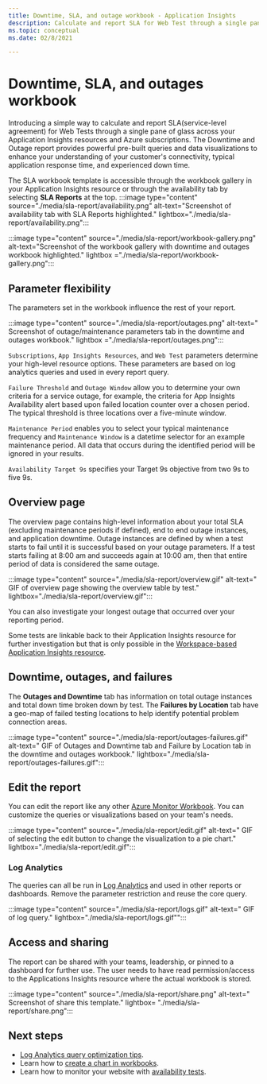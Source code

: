 ```yaml
---
title: Downtime, SLA, and outage workbook - Application Insights
description: Calculate and report SLA for Web Test through a single pane of glass across your Application Insights resources and Azure subscriptions.
ms.topic: conceptual
ms.date: 02/8/2021

---
```


# Downtime, SLA, and outages workbook

Introducing a simple way to calculate and report SLA(service-level agreement) for Web Tests through a single pane of glass across your Application Insights resources and Azure subscriptions. The Downtime and Outage report provides powerful pre-built queries and data visualizations to enhance your understanding of your customer's connectivity, typical application response time, and experienced down time.

The SLA workbook template is accessible through the workbook gallery in your Application Insights resource or through the availability tab by selecting **SLA Reports** at the top.
:::image type="content" source="./media/sla-report/availability.png" alt-text="Screenshot of availability tab with SLA Reports highlighted." lightbox="./media/sla-report/availability.png":::

:::image type="content" source="./media/sla-report/workbook-gallery.png" alt-text="Screenshot of the workbook gallery with downtime and outages workbook highlighted." lightbox ="./media/sla-report/workbook-gallery.png":::

## Parameter flexibility

The parameters set in the workbook influence the rest of your report.

:::image type="content" source="./media/sla-report/outages.png" alt-text=" Screenshot of outage/maintenance parameters tab in the downtime and outages workbook." lightbox ="./media/sla-report/outages.png":::

`Subscriptions`, `App Insights Resources`, and `Web Test` parameters determine your high-level resource options. These parameters are based on log analytics queries and used in every report query.

`Failure Threshold` and `Outage Window` allow you to determine your own criteria for a service outage, for example, the criteria for App Insights Availability alert based upon failed location counter over a chosen period. The typical threshold is three locations over a five-minute window.

`Maintenance Period` enables you to select your typical maintenance frequency and `Maintenance Window` is a datetime selector for an example maintenance period. All data that occurs during the identified period will be ignored in your results.

`Availability Target 9s` specifies your Target 9s objective from two 9s to five 9s.

## Overview page

The overview page contains high-level information about your total SLA (excluding maintenance periods if defined), end to end outage instances, and application downtime. Outage instances are defined by when a test starts to fail until it is successful based on your outage parameters. If a test starts failing at 8:00 am and succeeds again at 10:00 am, then that entire period of data is considered the same outage.

:::image type="content" source="./media/sla-report/overview.gif" alt-text=" GIF of overview page showing the overview table by test." lightbox="./media/sla-report/overview.gif":::

You can also investigate your longest outage that occurred over your reporting period.

Some tests are linkable back to their Application Insights resource for further investigation but that is only possible in the [Workspace-based Application Insights resource](create-workspace-resource.md).

## Downtime, outages, and failures

The **Outages and Downtime** tab has information on total outage instances and total down time broken down by test. The **Failures by Location** tab have a geo-map of failed testing locations to help identify potential problem connection areas.

:::image type="content" source="./media/sla-report/outages-failures.gif" alt-text=" GIF of Outages and Downtime tab and Failure by Location tab in the downtime and outages workbook." lightbox="./media/sla-report/outages-failures.gif":::

## Edit the report

You can edit the report like any other [Azure Monitor Workbook](../platform/workbooks-overview.md). You can customize the queries or visualizations based on your team's needs.

:::image type="content" source="./media/sla-report/edit.gif" alt-text=" GIF of selecting the edit button to change the visualization to a pie chart." lightbox="./media/sla-report/edit.gif":::

### Log Analytics

The queries can all be run in [Log Analytics](../log-query/log-analytics-overview.md) and used in other reports or dashboards. Remove the parameter restriction and reuse the core query.

:::image type="content" source="./media/sla-report/logs.gif" alt-text=" GIF of log query." lightbox="./media/sla-report/logs.gif"":::

## Access and sharing

The report can be shared with your teams, leadership, or pinned to a dashboard for further use. The user needs to have read permission/access to the Applications Insights resource where the actual workbook is stored.

:::image type="content" source="./media/sla-report/share.png" alt-text=" Screenshot of share this template." lightbox= "./media/sla-report/share.png":::

## Next steps

- [Log Analytics query optimization tips](../log-query/query-optimization.md).
- Learn how to [create a chart in workbooks](../platform/workbooks-chart-visualizations.md).
- Learn how to monitor your website with [availability tests](monitor-web-app-availability.md).